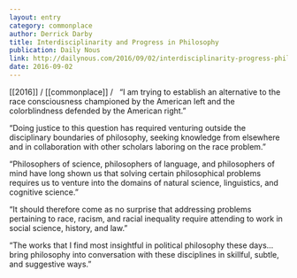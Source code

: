 ```yaml
---
layout: entry
category: commonplace
author: Derrick Darby
title: Interdisciplinarity and Progress in Philosophy
publication: Daily Nous
link: http://dailynous.com/2016/09/02/interdisciplinarity-progress-philosophy/
date: 2016-09-02
---
```


[[2016]] / [[commonplace]] / 
 
“I am trying to establish an alternative to the race consciousness championed by the American left and the colorblindness defended by the American right.”

“Doing justice to this question has required venturing outside the disciplinary boundaries of philosophy, seeking knowledge from elsewhere and in collaboration with other scholars laboring on the race problem.”

“Philosophers of science, philosophers of language, and philosophers of mind have long shown us that solving certain philosophical problems requires us to venture into the domains of natural science, linguistics, and cognitive science.”

“It should therefore come as no surprise that addressing problems pertaining to race, racism, and racial inequality require attending to work in social science, history, and law.”

“The works that I find most insightful in political philosophy these days… bring philosophy into conversation with these disciplines in skillful, subtle, and suggestive ways.”
